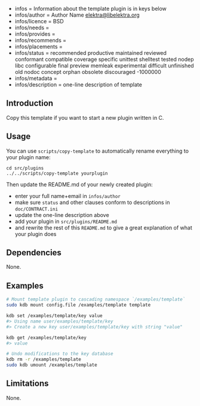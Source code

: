 - infos = Information about the template plugin is in keys below
- infos/author = Author Name <elektra@libelektra.org>
- infos/licence = BSD
- infos/needs =
- infos/provides =
- infos/recommends =
- infos/placements =
- infos/status = recommended productive maintained reviewed conformant compatible coverage specific unittest shelltest tested nodep libc configurable final preview memleak experimental difficult unfinished old nodoc concept orphan obsolete discouraged -1000000
- infos/metadata =
- infos/description = one-line description of template

## Introduction

Copy this template if you want to start a new
plugin written in C.

## Usage

You can use `scripts/copy-template`
to automatically rename everything to your
plugin name:

	cd src/plugins
	../../scripts/copy-template yourplugin

Then update the README.md of your newly created plugin:

- enter your full name+email in `infos/author`
- make sure `status` and other clauses conform to
  descriptions in `doc/CONTRACT.ini`
- update the one-line description above
- add your plugin in `src/plugins/README.md`
- and rewrite the rest of this `README.md` to give a great
  explanation of what your plugin does

## Dependencies

None.

## Examples

```sh
# Mount template plugin to cascading namespace `/examples/template`
sudo kdb mount config.file /examples/template template

kdb set /examples/template/key value
#> Using name user/examples/template/key
#> Create a new key user/examples/template/key with string "value"

kdb get /examples/template/key
#> value

# Undo modifications to the key database
kdb rm -r /examples/template
sudo kdb umount /examples/template
```

## Limitations

None.
